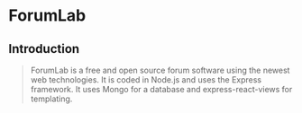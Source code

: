 # ForumLab

## Introduction

> ForumLab is a free and open source forum software using the newest web technologies. It is coded in Node.js and uses the Express framework. It uses Mongo for a database and express-react-views for templating.
